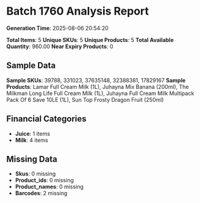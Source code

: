# Batch 1760 Analysis Report

**Generation Time**: 2025-08-06 20:54:20

**Total Items**: 5
**Unique SKUs**: 5
**Unique Products**: 5
**Total Available Quantity**: 960.00
**Near Expiry Products**: 0

## Sample Data
**Sample SKUs**: 39788, 331023, 37635148, 32388381, 17829167
**Sample Products**: Lamar Full Cream Milk (1L), Juhayna Mix Banana (200ml), The Milkman Long Life Full Cream Milk (1L), Juhayna Full Cream Milk Multipack Pack Of 6 Save 10LE (1L), Sun Top Frosty Dragon Fruit (250ml)

## Financial Categories
- **Juice**: 1 items
- **Milk**: 4 items

## Missing Data
- **Skus**: 0 missing
- **Product_ids**: 0 missing
- **Product_names**: 0 missing
- **Barcodes**: 2 missing
